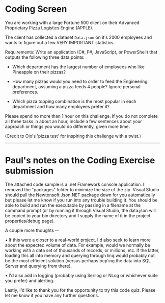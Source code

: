 # Coding Screen

You are working with a large Fortune 500 client on their Advanced Proprietary Pizza Logistics Engine (APPLE).

The client has collected a dataset `Data.json` on it's 2000 employees and wants to figure out a few VERY IMPORTANT statistics.

Requirements: Write an application (C#, F#, JavaScript, or PowerShell) that outputs the following three data points:

- Which department has the largest number of employees who like Pineapple on their pizzas? 

- How many pizzas would you need to order to feed the Engineering department, assuming a pizza feeds 4 people? Ignore personal preferences.

- Which pizza topping combination is the most popular in each department and how many employees prefer it?

Please spend no more than 1 hour on this challenge. If you do not complete all three tasks in about an hour, include a few sentences about your approach or things you would do differently, given more time.

(Credit to Olo's 'pizza test' for inspiring this challenge with a twist.)

----

# Paul's notes on the Coding Exercise submission

The attached code sample is a .net Framework console application. I removed the "packages" folder to minimize the size of the zip. Visual Studio should pull the Newtonsoft Json.NET package down for you automatically but please let me know if you run into any trouble building it. You should be able to build and run the executable by passing in a filename at the command prompt (or by running it through Visual Studio, the data.json will be copied to your bin directory and I supply the name of it in the project properties/debug page).

A couple more thoughts -- 

• If this were a closer to a real-world project, I'd also seek to learn more about the expected volume of data. For example, would we normally be working with a data set of thousands of records, or millions, etc. If the latter, loading this all into memory and querying through linq would probably not be the most efficient solution (versus perhaps bcp'ing the data into SQL Server and querying from there). 

• I'd also add in logging (probably using Serilog or NLog or whichever suite you prefer) and alerting. 

Lastly, I'd like to thank you for the opportunity to try this code quiz. Please let me know if you have any further questions. 